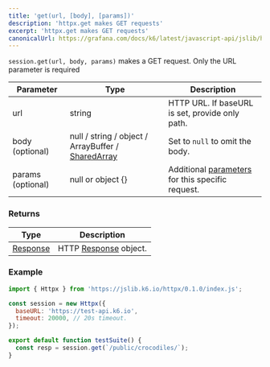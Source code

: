 ```yaml
---
title: 'get(url, [body], [params])'
description: 'httpx.get makes GET requests'
excerpt: 'httpx.get makes GET requests'
canonicalUrl: https://grafana.com/docs/k6/latest/javascript-api/jslib/httpx/get/
---
```


`session.get(url, body, params)` makes a GET request. Only the URL parameter is required


| Parameter         | Type                                                                                      | Description                                                                          |
|-------------------|-------------------------------------------------------------------------------------------|--------------------------------------------------------------------------------------|
| url               | string                                                                                    | HTTP URL. If baseURL is set, provide only path.                                      |
| body (optional)   | null / string / object / ArrayBuffer / [SharedArray](/javascript-api/k6-data/sharedarray) | Set to `null` to omit the body.                                                      |
| params (optional) | null or object {}                                                                         | Additional [parameters](/javascript-api/k6-http/params) for this specific request.   |

### Returns

| Type                                         | Description                                               |
| -------------------------------------------- |-----------------------------------------------------------|
| [Response](/javascript-api/k6-http/response) | HTTP [Response](/javascript-api/k6-http/response) object. |

### Example

<CodeGroup labels={[]}>

```javascript
import { Httpx } from 'https://jslib.k6.io/httpx/0.1.0/index.js';

const session = new Httpx({
  baseURL: 'https://test-api.k6.io',
  timeout: 20000, // 20s timeout.
});

export default function testSuite() {
  const resp = session.get(`/public/crocodiles/`);
}
```

</CodeGroup>
